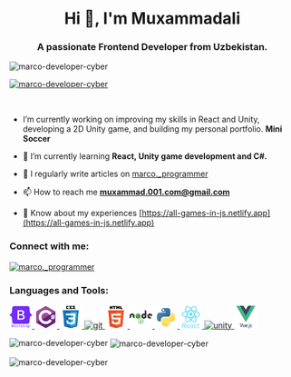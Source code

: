 <h1 align="center">Hi 👋, I'm Muxammadali</h1>
<h3 align="center">A passionate Frontend Developer from Uzbekistan.</h3>

<p align="left"> <img src="https://komarev.com/ghpvc/?username=marco-developer-cyber&label=Profile%20views&color=0e75b6&style=flat" alt="marco-developer-cyber" /> </p>

<p align="left"> <a href="https://github.com/ryo-ma/github-profile-trophy"><img src="https://github-profile-trophy.vercel.app/?username=marco-developer-cyber" alt="marco-developer-cyber" /></a> </p>

<p align="left"> <a href="https://twitter.com/" target="blank"><img src="https://img.shields.io/twitter/follow/?logo=twitter&style=for-the-badge" alt="" /></a> </p>

- I’m currently working on improving my skills in React and Unity, developing a 2D Unity game, and building my personal portfolio. **Mini Soccer**

- 🌱 I’m currently learning **React, Unity game development and C#.**

- 📝 I regularly write articles on [marco._programmer](marco._programmer)

- 📫 How to reach me **muxammad.001.com@gmail.com**

- 📄 Know about my experiences [https://all-games-in-js.netlify.app](https://all-games-in-js.netlify.app)

<h3 align="left">Connect with me:</h3>
<p align="left">
<a href="https://instagram.com/marco._programmer" target="blank"><img align="center" src="https://raw.githubusercontent.com/rahuldkjain/github-profile-readme-generator/master/src/images/icons/Social/instagram.svg" alt="marco._programmer" height="30" width="40" /></a>
</p>

<h3 align="left">Languages and Tools:</h3>
<p align="left"> <a href="https://getbootstrap.com" target="_blank" rel="noreferrer"> <img src="https://raw.githubusercontent.com/devicons/devicon/master/icons/bootstrap/bootstrap-plain-wordmark.svg" alt="bootstrap" width="40" height="40"/> </a> <a href="https://www.w3schools.com/cs/" target="_blank" rel="noreferrer"> <img src="https://raw.githubusercontent.com/devicons/devicon/master/icons/csharp/csharp-original.svg" alt="csharp" width="40" height="40"/> </a> <a href="https://www.w3schools.com/css/" target="_blank" rel="noreferrer"> <img src="https://raw.githubusercontent.com/devicons/devicon/master/icons/css3/css3-original-wordmark.svg" alt="css3" width="40" height="40"/> </a> <a href="https://git-scm.com/" target="_blank" rel="noreferrer"> <img src="https://www.vectorlogo.zone/logos/git-scm/git-scm-icon.svg" alt="git" width="40" height="40"/> </a> <a href="https://www.w3.org/html/" target="_blank" rel="noreferrer"> <img src="https://raw.githubusercontent.com/devicons/devicon/master/icons/html5/html5-original-wordmark.svg" alt="html5" width="40" height="40"/> </a> <a href="https://nodejs.org" target="_blank" rel="noreferrer"> <img src="https://raw.githubusercontent.com/devicons/devicon/master/icons/nodejs/nodejs-original-wordmark.svg" alt="nodejs" width="40" height="40"/> </a> <a href="https://www.python.org" target="_blank" rel="noreferrer"> <img src="https://raw.githubusercontent.com/devicons/devicon/master/icons/python/python-original.svg" alt="python" width="40" height="40"/> </a> <a href="https://reactjs.org/" target="_blank" rel="noreferrer"> <img src="https://raw.githubusercontent.com/devicons/devicon/master/icons/react/react-original-wordmark.svg" alt="react" width="40" height="40"/> </a> <a href="https://unity.com/" target="_blank" rel="noreferrer"> <img src="https://www.vectorlogo.zone/logos/unity3d/unity3d-icon.svg" alt="unity" width="40" height="40"/> </a> <a href="https://vuejs.org/" target="_blank" rel="noreferrer"> <img src="https://raw.githubusercontent.com/devicons/devicon/master/icons/vuejs/vuejs-original-wordmark.svg" alt="vuejs" width="40" height="40"/> </a> </p>

<p><img align="left" src="https://github-readme-stats.vercel.app/api/top-langs?username=marco-developer-cyber&show_icons=true&locale=en&layout=compact" alt="marco-developer-cyber" /></p>

<p>&nbsp;<img align="center" src="https://github-readme-stats.vercel.app/api?username=marco-developer-cyber&show_icons=true&locale=en" alt="marco-developer-cyber" /></p>

<p><img align="center" src="https://github-readme-streak-stats.herokuapp.com/?user=marco-developer-cyber&" alt="marco-developer-cyber" /></p>
